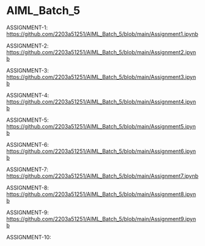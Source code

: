 # AIML_Batch_5
ASSIGNMENT-1: https://github.com/2203a51251/AIML_Batch_5/blob/main/Assignment1.ipynb

ASSIGNMENT-2: https://github.com/2203a51251/AIML_Batch_5/blob/main/Assignment2.ipynb

ASSIGNMENT-3: https://github.com/2203a51251/AIML_Batch_5/blob/main/Assignment3.ipynb

ASSIGNMENT-4: https://github.com/2203a51251/AIML_Batch_5/blob/main/Assignment4.ipynb

ASSIGNMENT-5: https://github.com/2203a51251/AIML_Batch_5/blob/main/Assignment5.ipynb

ASSIGNMENT-6: https://github.com/2203a51251/AIML_Batch_5/blob/main/Assignment6.ipynb

ASSIGNMENT-7: https://github.com/2203a51251/AIML_Batch_5/blob/main/Assignment7.ipynb

ASSIGNMENT-8: https://github.com/2203a51251/AIML_Batch_5/blob/main/Assignment8.ipynb

ASSIGNMENT-9: https://github.com/2203a51251/AIML_Batch_5/blob/main/Assignment9.ipynb

ASSIGNMENT-10: 
